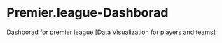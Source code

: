 # Premier.league-Dashborad
Dashborad for premier league 
[Data Visualization for players and teams]
